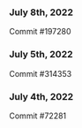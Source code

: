 ### July 8th, 2022

Commit #197280

### July 5th, 2022

Commit #314353


### July 4th, 2022

Commit #72281
